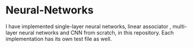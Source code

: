 # Neural-Networks
I have implemented single-layer neural networks, linear associator , multi-layer neural networks and CNN from scratch, in this repository. Each implementation has its own test file as well.
